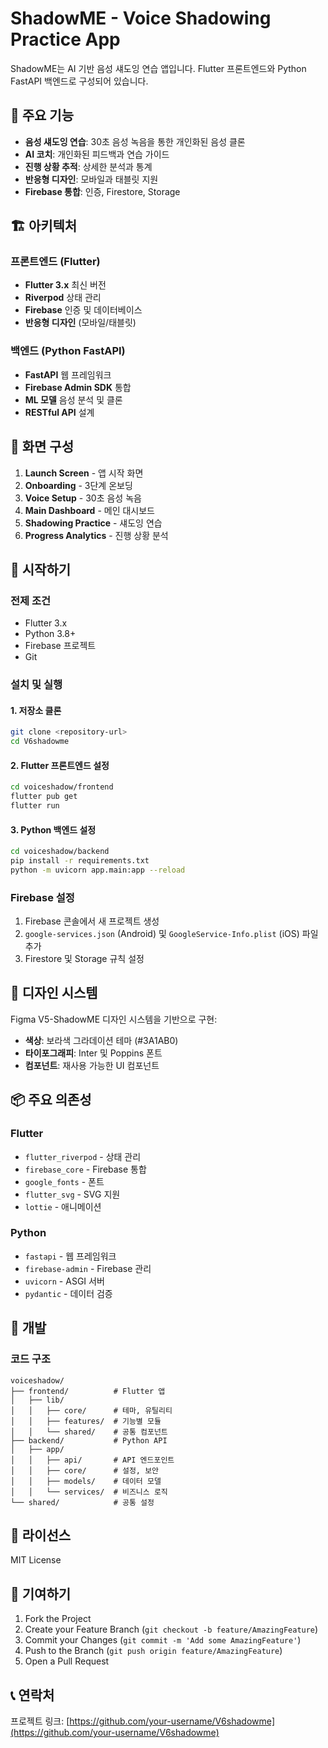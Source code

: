 # ShadowME - Voice Shadowing Practice App

ShadowME는 AI 기반 음성 섀도잉 연습 앱입니다. Flutter 프론트엔드와 Python FastAPI 백엔드로 구성되어 있습니다.

## 🎯 주요 기능

- **음성 섀도잉 연습**: 30초 음성 녹음을 통한 개인화된 음성 클론
- **AI 코치**: 개인화된 피드백과 연습 가이드
- **진행 상황 추적**: 상세한 분석과 통계
- **반응형 디자인**: 모바일과 태블릿 지원
- **Firebase 통합**: 인증, Firestore, Storage

## 🏗️ 아키텍처

### 프론트엔드 (Flutter)
- **Flutter 3.x** 최신 버전
- **Riverpod** 상태 관리
- **Firebase** 인증 및 데이터베이스
- **반응형 디자인** (모바일/태블릿)

### 백엔드 (Python FastAPI)
- **FastAPI** 웹 프레임워크
- **Firebase Admin SDK** 통합
- **ML 모델** 음성 분석 및 클론
- **RESTful API** 설계

## 📱 화면 구성

1. **Launch Screen** - 앱 시작 화면
2. **Onboarding** - 3단계 온보딩
3. **Voice Setup** - 30초 음성 녹음
4. **Main Dashboard** - 메인 대시보드
5. **Shadowing Practice** - 섀도잉 연습
6. **Progress Analytics** - 진행 상황 분석

## 🚀 시작하기

### 전제 조건
- Flutter 3.x
- Python 3.8+
- Firebase 프로젝트
- Git

### 설치 및 실행

#### 1. 저장소 클론
```bash
git clone <repository-url>
cd V6shadowme
```

#### 2. Flutter 프론트엔드 설정
```bash
cd voiceshadow/frontend
flutter pub get
flutter run
```

#### 3. Python 백엔드 설정
```bash
cd voiceshadow/backend
pip install -r requirements.txt
python -m uvicorn app.main:app --reload
```

### Firebase 설정

1. Firebase 콘솔에서 새 프로젝트 생성
2. `google-services.json` (Android) 및 `GoogleService-Info.plist` (iOS) 파일 추가
3. Firestore 및 Storage 규칙 설정

## 🎨 디자인 시스템

Figma V5-ShadowME 디자인 시스템을 기반으로 구현:
- **색상**: 보라색 그라데이션 테마 (#3A1AB0)
- **타이포그래피**: Inter 및 Poppins 폰트
- **컴포넌트**: 재사용 가능한 UI 컴포넌트

## 📦 주요 의존성

### Flutter
- `flutter_riverpod` - 상태 관리
- `firebase_core` - Firebase 통합
- `google_fonts` - 폰트
- `flutter_svg` - SVG 지원
- `lottie` - 애니메이션

### Python
- `fastapi` - 웹 프레임워크
- `firebase-admin` - Firebase 관리
- `uvicorn` - ASGI 서버
- `pydantic` - 데이터 검증

## 🔧 개발

### 코드 구조
```
voiceshadow/
├── frontend/          # Flutter 앱
│   ├── lib/
│   │   ├── core/      # 테마, 유틸리티
│   │   ├── features/  # 기능별 모듈
│   │   └── shared/    # 공통 컴포넌트
├── backend/           # Python API
│   ├── app/
│   │   ├── api/       # API 엔드포인트
│   │   ├── core/      # 설정, 보안
│   │   ├── models/    # 데이터 모델
│   │   └── services/  # 비즈니스 로직
└── shared/            # 공통 설정
```

## 📄 라이선스

MIT License

## 🤝 기여하기

1. Fork the Project
2. Create your Feature Branch (`git checkout -b feature/AmazingFeature`)
3. Commit your Changes (`git commit -m 'Add some AmazingFeature'`)
4. Push to the Branch (`git push origin feature/AmazingFeature`)
5. Open a Pull Request

## 📞 연락처

프로젝트 링크: [https://github.com/your-username/V6shadowme](https://github.com/your-username/V6shadowme)
